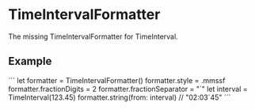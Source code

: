 # TimeIntervalFormatter

The missing TimeIntervalFormatter for TimeInterval.

## Example

´´´
let formatter = TimeIntervalFormatter()
formatter.style = .mmssf
formatter.fractionDigits = 2
formatter.fractionSeparator = "´"
let interval = TimeInterval(123.45)
formatter.string(from: interval) // "02:03´45"
´´´
